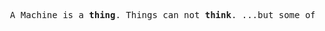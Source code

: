 <pre>
  A Machine is a <b>thing</b>. Things can not <b>think</b>. ...but some of them can <b>thingk</b>!
</pre>
